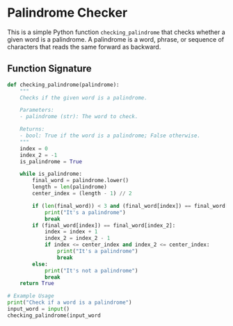 # Palindrome Checker

This is a simple Python function `checking_palindrome` that checks whether a given word is a palindrome. A palindrome is a word, phrase, or sequence of characters that reads the same forward as backward.

## Function Signature

```python
def checking_palindrome(palindrome):
    """
    Checks if the given word is a palindrome.

    Parameters:
    - palindrome (str): The word to check.

    Returns:
    - bool: True if the word is a palindrome; False otherwise.
    """
    index = 0
    index_2 = -1
    is_palindrome = True

    while is_palindrome:
        final_word = palindrome.lower()
        length = len(palindrome)
        center_index = (length - 1) // 2

        if (len(final_word)) < 3 and (final_word[index]) == final_word[index_2]:
            print("It's a palindrome")
            break
        if (final_word[index]) == final_word[index_2]:
            index = index + 1
            index_2 = index_2 - 1
            if index <= center_index and index_2 <= center_index:
                print("It's a palindrome")
                break
        else:
            print("It's not a palindrome")
            break
    return True

# Example Usage
print("Check if a word is a palindrome")
input_word = input()
checking_palindrome(input_word